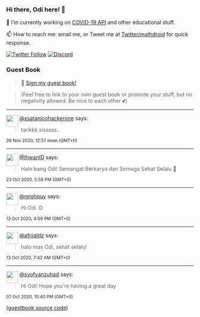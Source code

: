 ### Hi there, Odi here! 👋

🔭 I’m currently working on [COVID-19 API](https://github.com/covid-19-api) and other educational stuff.

📫 How to reach me: email me, or Tweet me at [Twitter/mathdroid](https://twitter.com/mathdroid) for quick response.

[![Twitter Follow](https://img.shields.io/twitter/follow/mathdroid?label=Follow&style=social)](https://twitter.com/mathdroid)
[![Discord](https://img.shields.io/discord/574799330406432769.svg?label=&logo=discord&logoColor=ffffff&color=7389D8&labelColor=6A7EC2)](https://discord.gg/HPxA6Ft)


### Guest Book

> 💬 [Sign my guest book!](https://mathdroid.now.sh)

> (Feel free to link to your own guest book or promote your stuff, but no negativity allowed. Be nice to each other 💕)

---

<!--START_SECTION:guestbook-->
<a href="https://github.com/xsatanicohackerone"><img align="left" width="32" height="32" src="https://www.github.com/xsatanicohackerone.png"></a> [@xsatanicohackerone](https://github.com/xsatanicohackerone) says:

> tarikkk sisssss..

<sup>26 Nov 2020, 12:57 noon (GMT+0)</sup>


---

<a href="https://github.com/IhwanID"><img align="left" width="32" height="32" src="https://www.github.com/IhwanID.png"></a> [@IhwanID](https://github.com/IhwanID) says:

> Halo bang Odi! Semangat Berkarya dan Semoga Sehat Selalu 🤗

<sup>23 Oct 2020, 5:59 PM (GMT+0)</sup>


---

<a href="https://github.com/reighpuy"><img align="left" width="32" height="32" src="https://www.github.com/reighpuy.png"></a> [@reighpuy](https://github.com/reighpuy) says:

> Hi Odi :D

<sup>13 Oct 2020, 4:09 PM (GMT+0)</sup>


---

<a href="https://github.com/afrijaldz"><img align="left" width="32" height="32" src="https://www.github.com/afrijaldz.png"></a> [@afrijaldz](https://github.com/afrijaldz) says:

> halo mas Odi, sehat selalu!

<sup>13 Oct 2020, 7:42 AM (GMT+0)</sup>


---

<a href="https://github.com/syofyanzuhad"><img align="left" width="32" height="32" src="https://www.github.com/syofyanzuhad.png"></a> [@syofyanzuhad](https://github.com/syofyanzuhad) says:

> Hi Odi! Hope you're having a great day

<sup>07 Oct 2020, 10:40 PM (GMT+0)</sup>

<!--END_SECTION:guestbook-->
<!--GUESTBOOK_LIST [{"name":"xsatanicohackerone","message":"tarikkk sisssss..","date":"26 Nov 2020, 12:57 noon (GMT+0)"},{"name":"IhwanID","message":"Halo bang Odi! Semangat Berkarya dan Semoga Sehat Selalu 🤗","date":"23 Oct 2020, 5:59 PM (GMT+0)"},{"name":"reighpuy","message":"Hi Odi :D","date":"13 Oct 2020, 4:09 PM (GMT+0)"},{"name":"afrijaldz","message":"halo mas Odi, sehat selalu!","date":"13 Oct 2020, 7:42 AM (GMT+0)"},{"name":"syofyanzuhad","message":"Hi Odi! Hope you're having a great day","date":"07 Oct 2020, 10:40 PM (GMT+0)"}]-->

([guestbook source code](https://github.com/mathdroid/guestbook))
